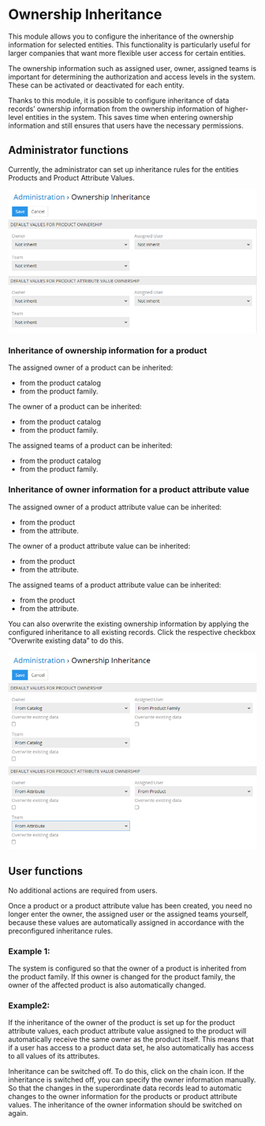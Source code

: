 # Ownership Inheritance

This module allows you to configure the inheritance of the ownership information for selected entities. This functionality is particularly useful for larger companies that want more flexible user access for certain entities.

The ownership information such as assigned user, owner, assigned teams is important for determining the authorization and access levels in the system. These can be activated or deactivated for each entity.

Thanks to this module, it is possible to configure inheritance of data records’ ownership information from the ownership information of higher-level entities in the system. This saves time when entering ownership information and still ensures that users have the necessary permissions.

## Administrator functions
Currently, the administrator can set up inheritance rules for the entities Products and Product Attribute Values.

![ownership-inheritance-configuration](./_assets/ownership-inheritance/ownership-inheritance-configuration.png)

### Inheritance of ownership information for a product
The assigned owner of a product can be inherited:
- from the product catalog
- from the product family.

The owner of a product can be inherited:
- from the product catalog
- from the product family.

The assigned teams of a product can be inherited:
- from the product catalog
- from the product family.

### Inheritance of owner information for a product attribute value

The assigned owner of a product attribute value can be inherited:
- from the product
- from the attribute.

The owner of a product attribute value can be inherited:
- from the product
- from the attribute.

The assigned teams of a product attribute value can be inherited:
- from the product
- from the attribute.

You can also overwrite the existing ownership information by applying the configured inheritance to all existing records. Click the respective checkbox “Overwrite existing data” to do this.

![overwrite](./_assets/ownership-inheritance/ownership-inheritance-configuration-with-overwr.png)

## User functions
No additional actions are required from users.

Once a product or a product attribute value has been created, you need no longer enter the owner, the assigned user or the assigned teams yourself, because these values ​​are automatically assigned in accordance with the preconfigured inheritance rules.

### Example 1:
The system is configured so that the owner of a product is inherited from the product family. If this owner is changed for the product family, the owner of the affected product is also automatically changed.

### Example2:
If the inheritance of the owner of the product is set up for the product attribute values, each product attribute value assigned to the product will automatically receive the same owner as the product itself. This means that if a user has access to a product data set, he also automatically has access to all values of its attributes.

Inheritance can be switched off. To do this, click on the chain icon. If the inheritance is switched off, you can specify the owner information manually. So that the changes in the superordinate data records lead to automatic changes to the owner information for the products or product attribute values. The inheritance of the owner information should be switched on again.

